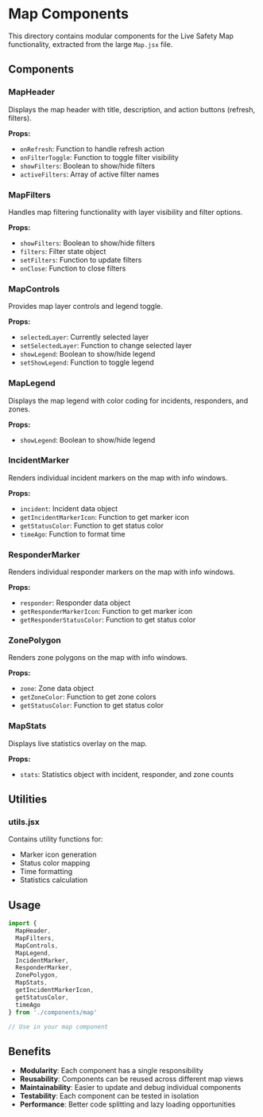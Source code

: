 # Map Components

This directory contains modular components for the Live Safety Map functionality, extracted from the large `Map.jsx` file.

## Components

### MapHeader
Displays the map header with title, description, and action buttons (refresh, filters).

**Props:**
- `onRefresh`: Function to handle refresh action
- `onFilterToggle`: Function to toggle filter visibility
- `showFilters`: Boolean to show/hide filters
- `activeFilters`: Array of active filter names

### MapFilters
Handles map filtering functionality with layer visibility and filter options.

**Props:**
- `showFilters`: Boolean to show/hide filters
- `filters`: Filter state object
- `setFilters`: Function to update filters
- `onClose`: Function to close filters

### MapControls
Provides map layer controls and legend toggle.

**Props:**
- `selectedLayer`: Currently selected layer
- `setSelectedLayer`: Function to change selected layer
- `showLegend`: Boolean to show/hide legend
- `setShowLegend`: Function to toggle legend

### MapLegend
Displays the map legend with color coding for incidents, responders, and zones.

**Props:**
- `showLegend`: Boolean to show/hide legend

### IncidentMarker
Renders individual incident markers on the map with info windows.

**Props:**
- `incident`: Incident data object
- `getIncidentMarkerIcon`: Function to get marker icon
- `getStatusColor`: Function to get status color
- `timeAgo`: Function to format time

### ResponderMarker
Renders individual responder markers on the map with info windows.

**Props:**
- `responder`: Responder data object
- `getResponderMarkerIcon`: Function to get marker icon
- `getResponderStatusColor`: Function to get status color

### ZonePolygon
Renders zone polygons on the map with info windows.

**Props:**
- `zone`: Zone data object
- `getZoneColor`: Function to get zone colors
- `getStatusColor`: Function to get status color

### MapStats
Displays live statistics overlay on the map.

**Props:**
- `stats`: Statistics object with incident, responder, and zone counts

## Utilities

### utils.jsx
Contains utility functions for:
- Marker icon generation
- Status color mapping
- Time formatting
- Statistics calculation

## Usage

```jsx
import {
  MapHeader,
  MapFilters,
  MapControls,
  MapLegend,
  IncidentMarker,
  ResponderMarker,
  ZonePolygon,
  MapStats,
  getIncidentMarkerIcon,
  getStatusColor,
  timeAgo
} from './components/map'

// Use in your map component
```

## Benefits

- **Modularity**: Each component has a single responsibility
- **Reusability**: Components can be reused across different map views
- **Maintainability**: Easier to update and debug individual components
- **Testability**: Each component can be tested in isolation
- **Performance**: Better code splitting and lazy loading opportunities 